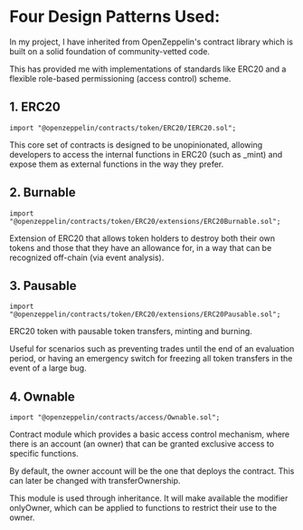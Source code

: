 # Four Design Patterns Used:

In my project, I have inherited from OpenZeppelin's contract library which is built on a solid foundation of community-vetted code.

This has provided me with implementations of standards like ERC20 and a flexible role-based permissioning (access control) scheme.

## 1. ERC20

```
import "@openzeppelin/contracts/token/ERC20/IERC20.sol";
```

This core set of contracts is designed to be unopinionated, allowing developers to access the internal functions in ERC20 (such as _mint) and expose them as external functions in the way they prefer.

## 2. Burnable

```
import "@openzeppelin/contracts/token/ERC20/extensions/ERC20Burnable.sol";
```
Extension of ERC20 that allows token holders to destroy both their own tokens and those that they have an allowance for, in a way that can be recognized off-chain (via event analysis).

## 3. Pausable

```
import "@openzeppelin/contracts/token/ERC20/extensions/ERC20Pausable.sol";
```

ERC20 token with pausable token transfers, minting and burning.

Useful for scenarios such as preventing trades until the end of an evaluation period, or having an emergency switch for freezing all token transfers in the event of a large bug.

## 4. Ownable

```
import "@openzeppelin/contracts/access/Ownable.sol";
```

Contract module which provides a basic access control mechanism, where there is an account (an owner) that can be granted exclusive access to specific functions.

By default, the owner account will be the one that deploys the contract. This can later be changed with transferOwnership.

This module is used through inheritance. It will make available the modifier onlyOwner, which can be applied to functions to restrict their use to the owner.
